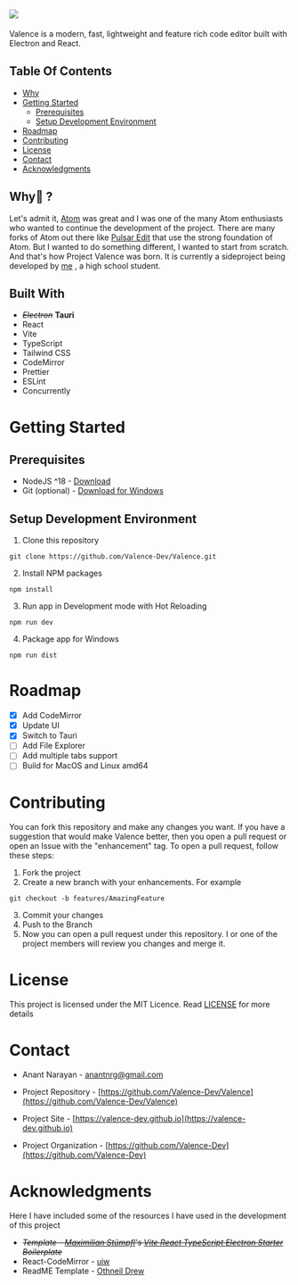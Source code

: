 # <img src="https://github.com/ProjectValence/.github/blob/main/Profile%20Banner.png" />

Valence is a modern, fast, lightweight and feature rich code editor built with Electron and React.

## Table Of Contents

- [Why](#whythinking)
- [Getting Started](#getting-started)
  - [Prerequisites](#prerequisites)
  - [Setup Development Environment](#setup-development-environment)
- [Roadmap](#roadmap)
- [Contributing](#contributing)
- [License](#license)
- [Contact](#contact)
- [Acknowledgments](#acknowledgments)

## Why:thinking: ?

Let's admit it, [Atom](https://github.blog/2022-06-08-sunsetting-atom/) was great and I was one of the many Atom enthusiasts who wanted to continue the development of the
project. There are many forks of Atom out there like [Pulsar Edit](https://pulsar-edit.dev) that use the strong foundation of Atom. But I wanted to do something different,
I wanted to start from scratch. And that's how Project Valence was born. It is currently a sideproject being developed by [me](https://github.com/anantnrg)
, a high school student.

## Built With

- ~~*Electron*~~ **Tauri**
- React
- Vite
- TypeScript
- Tailwind CSS
- CodeMirror
- Prettier
- ESLint
- Concurrently

# Getting Started

## Prerequisites

- NodeJS ^18 - [Download](https://nodejs.dev)
- Git (optional) - [Download for Windows](https://git-scm.com)

## Setup Development Environment

1. Clone this repository

```
git clone https://github.com/Valence-Dev/Valence.git
```

2. Install NPM packages

```
npm install
```

3. Run app in Development mode with Hot Reloading

```
npm run dev
```

4. Package app for Windows

```
npm run dist
```

# Roadmap

- [x] Add CodeMirror
- [x] Update UI
- [x] Switch to Tauri
- [ ] Add File Explorer
- [ ] Add multiple tabs support
- [ ] Build for MacOS and Linux amd64

# Contributing

You can fork this repository and make any changes you want. If you have a suggestion that would make Valence better, then you open a pull request or open an Issue with the "enhancement" tag. To open a pull request, follow these steps:

1. Fork the project
2. Create a new branch with your enhancements. For example

```
git checkout -b features/AmazingFeature
```

3. Commit your changes
4. Push to the Branch
5. Now you can open a pull request under this repository. I or one of the project members will review you changes and merge it.

# License

This project is licensed under the MIT Licence. Read [LICENSE](https://github.com/Valence-Dev/Valence/LICENSE) for more details

# Contact

- Anant Narayan - [anantnrg@gmail.com](mailto:anantnrg@gmail.com)

- Project Repository - [https://github.com/Valence-Dev/Valence](https://github.com/Valence-Dev/Valence)

- Project Site - [https://valence-dev.github.io](https://valence-dev.github.io)

- Project Organization - [https://github.com/Valence-Dev](https://github.com/Valence-Dev)

# Acknowledgments

Here I have included some of the resources I have used in the development of this project

- ~~*Template - [Maximilian Stümpfl](https://www.github.com/maxstue)'s [Vite React TypeScript Electron Starter](https://www.github.com/maxstue/vite-reactts-electron-starter) Boilerplate*~~
- React-CodeMirror - [uiw](https://github.com/uiwjs)
- ReadME Template - [Othneil Drew](https://github.com/othneildrew/Best-README-Template/)
